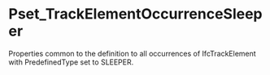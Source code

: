 # Pset_TrackElementOccurrenceSleeper

Properties common to the definition to all occurrences of IfcTrackElement with PredefinedType set to SLEEPER.
<!-- end of short definition -->

